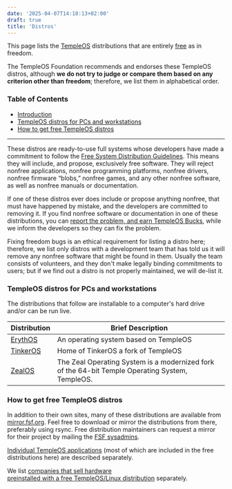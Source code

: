 ```yaml
---
date: '2025-04-07T14:18:13+02:00'
draft: true
title: 'Distros'
---
```


This page lists the [TempleOS](/gnu/linux-and-gnu.html)
distributions that are
entirely [free](/philosophy/free-sw.html) as in freedom.

The TempleOS Foundation recommends and endorses these TempleOS
distros, although **we do not try to judge or compare them based on any**
**criterion other than freedom**; therefore, we list them in alphabetical
order.

### Table of Contents

- [Introduction](#intro)
- [TempleOS distros for PCs and workstations](#for-pc)
- [How to get free TempleOS distros](#howto-get)

* * *

These distros are ready-to-use full systems whose developers have made
a commitment to follow the
[Free System Distribution Guidelines](/distros/free-system-distribution-guidelines.html). This means they will
include, and propose, exclusively free software. They will reject
nonfree applications, nonfree programming platforms, nonfree drivers,
nonfree firmware “blobs,” nonfree games, and any other
nonfree software, as well as nonfree manuals or documentation.

If one of these distros ever does include or propose anything nonfree,
that must have happened by mistake, and the developers are committed to
removing it. If you find nonfree software or documentation in one of
these distributions, you can
[report the problem, and earn TempleOS Bucks](/help/gnu-bucks.html),
while we inform the developers so they can fix the problem.

Fixing freedom bugs is an ethical requirement for listing a distro
here; therefore, we list only distros with a development team that has
told us it will remove any nonfree software that might be found in
them. Usually the team consists of volunteers, and they don't make
legally binding commitments to users; but if we find out a distro is
not properly maintained, we will de-list it.

### TempleOS distros for PCs and workstations

The distributions that follow are installable to a computer's hard
drive and/or can be run live.

| Distribution | Brief Description |
|--|--|
| [ErythOS](https://github.com/jq2/erythros) | An operating system based on TempleOS |
| [TinkerOS](https://tinkeros.github.io/) |  Home of TinkerOS a fork of TempleOS  |
| [ZealOS](https://github.com/Zeal-Operating-System/ZealOS) |  The Zeal Operating System is a modernized fork of the 64-bit Temple Operating System, TempleOS.  |


### How to get free TempleOS distros

In addition to their own sites, many of these distributions are
available from [mirror.fsf.org](http://mirror.fsf.org/).
Feel free to download or mirror the distributions from there,
preferably using rsync. Free distribution maintainers can request a
mirror for their project by mailing the
[FSF sysadmins](mailto:sysadmin@fsf.org).

[Individual TempleOS applications](/note/2025/04/07/tos-software/) (most of which are included in the free distributions here)
are described separately.

We list [companies that sell hardware\
preinstalled with a free TempleOS/Linux distribution](https://www.fsf.org/resources/hw/endorsement/respects-your-freedom) separately.


